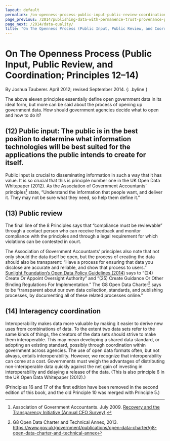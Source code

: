 ```yaml
---
layout: default
permalink: /on-openness-process-public-input-public-review-coordination-principles-12-14/
page_previous: /2014/publishing-data-with-permanence-trust-provenance-principles-9-11/
page_next: /2014/data-quality/
title: "On The Openness Process (Public Input, Public Review, and Coordination; Principles 12--14)"
---
```

On The Openness Process (Public Input, Public Review, and Coordination; Principles 12–14)
=========================================================================================

By Joshua Tauberer. April 2012; revised September 2014.
{: .byline }


The above eleven principles essentially define open government data in its ideal form, but more can be said about the process of opening up government data. How should government agencies decide what to open and how to do it?

(12)  **Public input:** The public is in the best position to determine what information technologies will be best suited for the applications the public intends to create for itself.
-------------------------------------------------------------------------------------------------------------------------------------------------------------------------------------

Public input is crucial to disseminating information in such a way that it has value. It is so crucial that this is principle number one in the <span>UK Open Data Whitepaper (2012)</span>. As the <span>Association of Government Accountants</span>’ principles[^1] state, “Understand the information that people want, and deliver it. They may not be sure what they need, so help them define it.”

(13)  **Public review**
---------------------

The final line of the 8 Principles says that “compliance must be reviewable” through a contact person who can receive feedback and monitor compliance with the principles and through a legal requirement for which violations can be contested in court.

The Association of Government Accountants’ principles also note that not only should the data itself be open, but the process of creating the data should also be transparent: “Have a process for ensuring that data you disclose are accurate and reliable, and show that process to users.” [Sunlight Foundation’s Open Data Policy Guidelines (2014)](http://sunlightfoundation.com/opendataguidelines) says to “(24) Create Or Appoint Oversight Authority” and “(25) Create Guidance Or Other Binding Regulations For Implementation.” The G8 Open Data Charter[^2] says to be “transparent about our own data collection, standards, and publishing processes, by documenting all of these related processes online.”

(14)  **Interagency coordination**
--------------------------------

Interoperability makes data more valuable by making it easier to derive new uses from combinations of data. To the extent two data sets refer to the same kinds of things, the creators of the data sets should strive to make them interoperable. This may mean developing a shared data standard, or adopting an existing standard, possibly through coordination within government across agencies. The use of open data formats often, but not always, entails interoperability. However, we recognize that interoperability can come at a cost. Governments must weigh the advantages of distributing non-interoperable data quickly against the net gain of investing in interoperability and delaying a release of the data. (This is also principle 6 in the <span>UK Open Data Whitepaper (2012)</span>.)

(Principles 16 and 17 of the first edition have been removed in the second edition of this book, and the old Principle 10 was merged with Principle 5.)

[^1]: Association of Government Accountants. July 2009. [Recovery and the Transparency Initiative (Annual CFO Survey)](http://www.grantthornton.com/staticfiles/GTCom/Public%20sector/CFO%20survey/2009%20AGA%20Survey.pdf).

[^2]: G8 Open Data Charter and Technical Annex, 2013. <https://www.gov.uk/government/publications/open-data-charter/g8-open-data-charter-and-technical-annex>


